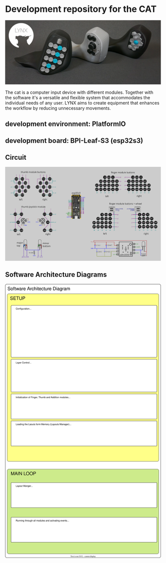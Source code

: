 # Development repository for the CAT

![Alt Text](images/cats.webp)

The cat is a computer input device with different modules. Together with the software it's a versatile and flexible system that accommodates the individual needs of any user. LYNX aims to create equipment that enhances the workflow by reducing unnecessary movements.

## development environment: PlatformIO
## development board: BPI-Leaf-S3 (esp32s3)



## Circuit
![Alt Text](images/circuit.webp)



## Software Architecture Diagrams
![Alt Text](images/SAD.svg)